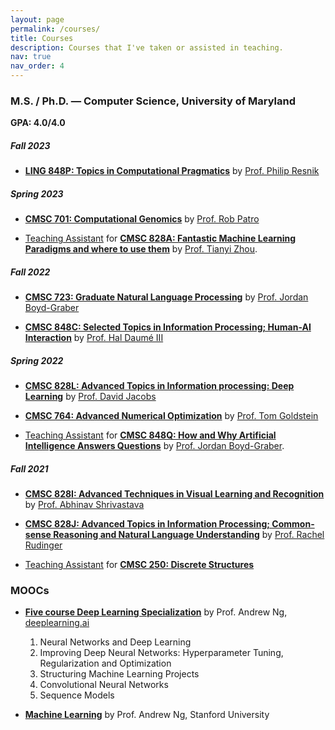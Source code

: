 ```yaml
---
layout: page
permalink: /courses/
title: Courses
description: Courses that I've taken or assisted in teaching.
nav: true
nav_order: 4
---
```


### M.S. / Ph.D. — Computer Science, University of Maryland 
**GPA: 4.0/4.0**

##### **Fall 2023**

- **[LING 848P: Topics in Computational Pragmatics](https://users.umiacs.umd.edu/~resnik/ling848_fa2023/)** by [Prof. Philip Resnik](https://users.umiacs.umd.edu/~resnik/)

##### **Spring 2023**

- **[CMSC 701: Computational Genomics](https://rob-p.github.io/CMSC701_S23/)** by [Prof. Rob Patro](https://www.umiacs.umd.edu/people/robpatro)

- [Teaching Assistant]() for **[CMSC 828A: Fantastic Machine Learning Paradigms and where to use them]()** by [Prof. Tianyi Zhou](https://tianyizhou.github.io).

##### **Fall 2022**

- **[CMSC 723: Graduate Natural Language Processing](http://users.umiacs.umd.edu/~jbg/teaching/CMSC_723/)** by [Prof. Jordan Boyd-Graber](http://boydgraber.org)

- **[CMSC 848C: Selected Topics in Information Processing; Human-AI Interaction](https://docs.google.com/document/d/1n2GQ5A5cZoucyFkptpr27Nje58L4M9SjA8mE0h83ucg/edit)** by [Prof. Hal Daumé III](http://users.umiacs.umd.edu/~hal/)

##### **Spring 2022**

- **[CMSC 828L: Advanced Topics in Information processing: Deep Learning](http://www.cs.umd.edu/~djacobs/CMSC828DeepLearning/Syllabus18.htm)** by [Prof. David Jacobs](https://scholar.google.com/citations?hl=en&user=WH2KmRgAAAAJ)

- **[CMSC 764: Advanced Numerical Optimization](https://www.cs.umd.edu/~tomg/cmsc764_2022/)** by [Prof. Tom Goldstein](http://www.cs.umd.edu/~tomg/)

- [Teaching Assistant]() for **[CMSC 848Q: How and Why Artificial Intelligence Answers Questions](http://users.umiacs.umd.edu/~jbg/teaching/CMSC_848/)** by [Prof. Jordan Boyd-Graber](http://boydgraber.org).

##### **Fall 2021**

- **[CMSC 828I: Advanced Techniques in Visual Learning and Recognition](https://www.cs.umd.edu/class/fall2021/cmsc828i/)** by [Prof. Abhinav Shrivastava](http://www.cs.umd.edu/~abhinav/)

- **[CMSC 828J: Advanced Topics in Information Processing; Common-sense Reasoning and Natural Language Understanding]()** by [Prof. Rachel Rudinger](https://rudinger.github.io/)

- [Teaching Assistant]() for **[CMSC 250: Discrete Structures]()**

### MOOCs

- **[Five course Deep Learning Specialization](https://www.coursera.org/account/accomplishments/specialization/certificate/PA43XSTUFABV)** by Prof. Andrew Ng, [deeplearning.ai](https://deeplearning.ai)
	1. Neural Networks and Deep Learning
	2. Improving Deep Neural Networks: Hyperparameter Tuning, Regularization and Optimization
	3. Structuring Machine Learning Projects
	4. Convolutional Neural Networks
	5. Sequence Models

- **[Machine Learning](https://coursera.org/share/ec6d37900a9d540d89c97af345abace5)** by Prof. Andrew Ng, Stanford University

